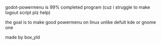 godot-powermenu is 99% completed program (cuz i struggle to make logout script plz help) 

the goal is to make good powermenu on linux unlike defult kde or gnome one

made by box_yld
